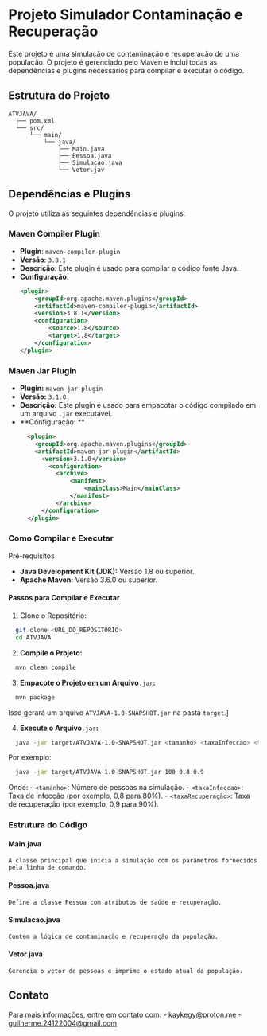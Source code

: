 # Projeto Simulador Contaminação e Recuperação

Este projeto é uma simulação de contaminação e recuperação de uma população. O projeto é gerenciado pelo Maven e inclui todas as dependências e plugins necessários para compilar e executar o código.

## Estrutura do Projeto

```plaintext
ATVJAVA/
  ├── pom.xml
  └── src/
      └── main/
          └── java/
              ├── Main.java
              ├── Pessoa.java
              ├── Simulacao.java
              └── Vetor.jav
```

## Dependências e Plugins

O projeto utiliza as seguintes dependências e plugins:

### Maven Compiler Plugin

- **Plugin**: `maven-compiler-plugin`
- **Versão**: `3.8.1`
- **Descrição**: Este plugin é usado para compilar o código fonte Java.
- **Configuração**:
  ```xml
  <plugin>
      <groupId>org.apache.maven.plugins</groupId>
      <artifactId>maven-compiler-plugin</artifactId>
      <version>3.8.1</version>
      <configuration>
          <source>1.8</source>
          <target>1.8</target>
      </configuration>
  </plugin>
  ```

### Maven Jar Plugin
- **Plugin:** `maven-jar-plugin`
- **Versão:** `3.1.0`
- **Descrição:**  Este plugin é usado para empacotar o código compilado em um arquivo `.jar` executável.
- **Configuração: **
    ```xml
      <plugin>
        <groupId>org.apache.maven.plugins</groupId>
        <artifactId>maven-jar-plugin</artifactId>
          <version>3.1.0</version>
            <configuration>
              <archive>
                  <manifest>
                      <mainClass>Main</mainClass>
                  </manifest>
              </archive>
          </configuration>
      </plugin>
    ```

### Como Compilar e Executar

Pré-requisitos
  - **Java Development Kit (JDK):** Versão 1.8 ou superior.
  - **Apache Maven:** Versão 3.6.0 ou superior.

#### Passos para Compilar e Executar
  1. Clone o Repositório:
  ```bash
    git clone <URL_DO_REPOSITORIO>
    cd ATVJAVA
  ```

  2. **Compile o Projeto:**
  ```bash
    mvn clean compile
  ```

  3. **Empacote o Projeto em um Arquivo**`.jar`**:**
  ```bash
    mvn package
  ```
  Isso gerará um arquivo `ATVJAVA-1.0-SNAPSHOT.jar` na pasta `target`.]

  4. **Execute o Arquivo**`.jar`**:**
  ```bash
    java -jar target/ATVJAVA-1.0-SNAPSHOT.jar <tamanho> <taxaInfeccao> <taxaRecuperacao>
  ```
  Por exemplo: 
  ```bash
    java -jar target/ATVJAVA-1.0-SNAPSHOT.jar 100 0.8 0.9
  ```
  Onde:
    - `<tamanho>`: Número de pessoas na simulação.
    - `<taxaInfeccao>`: Taxa de infecção (por exemplo, 0,8 para 80%).
    - `<taxaRecuperação>`: Taxa de recuperação (por exemplo, 0,9 para 90%).  

### Estrutura do Código

  #### Main.java
    A classe principal que inicia a simulação com os parâmetros fornecidos pela linha de comando.

  #### Pessoa.java
    Define a classe Pessoa com atributos de saúde e recuperação.

  #### Simulacao.java
    Contém a lógica de contaminação e recuperação da população.

  #### Vetor.java
    Gerencia o vetor de pessoas e imprime o estado atual da população.
## Contato

  Para mais informações, entre em contato com:
    - [kaykegy@proton.me](mailto:kaykegy@proton.me)
    - [guilherme.24122004@gmail.com](mailto:guilherme.24122004@gmail.com)


